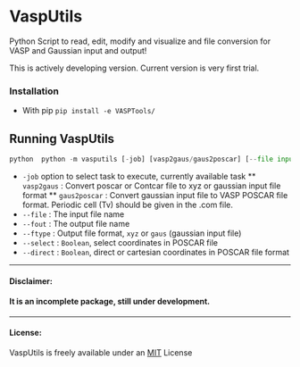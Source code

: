 # VaspUtils
Python Script to read, edit, modify and visualize and file conversion for VASP and  Gaussian input and output! 

This is actively developing version. Current version is very first trial. 

### Installation  
* With pip `pip install -e VASPTools/` 

## Running VaspUtils 
```python 
python  python -m vasputils [-job] [vasp2gaus/gaus2poscar] [--file input file] [--fout output file] [--ftype xyz/gaus (gaussian input file)] [--select boolean] [--direct boolean]  
```
* `-job` option to select task to execute, currently available task 
    **  `vasp2gaus` : Convert poscar or Contcar file to xyz or gaussian input file format 
   ** `gaus2poscar` : Convert gaussian input file to VASP POSCAR file format. Periodic cell (Tv) should be given in the .com file. 
* `--file` : The input file name 
* `--fout` : The output file name 
* `--ftype` :  Output file format, `xyz` or `gaus` (gaussian input file) 
* `--select` : `Boolean`, select coordinates in POSCAR file
* `--direct` : `Boolean`, direct or cartesian coordinates in POSCAR file format 




---
#### Disclaimer:
#### It is an incomplete package, still under development.
---
#### License: 

VaspUtils is freely available under an [MIT](https://opensource.org/licenses/MIT) License
